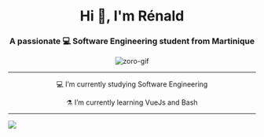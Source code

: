 <h1 align="center">Hi 👋, I'm Rénald</h1>
<h3 align="center">
    A passionate 💻 Software Engineering student from Martinique
</h3>

<div align="center">
    <img src="https://i.pinimg.com/originals/ed/a7/c2/eda7c2db1343da1ddf2705923add2857.gif"
        alt="zoro-gif" align="center" />
</div>

<hr>

<div align="center">
    <p>💻 I’m currently studying Software Engineering</p>
    <p>⚗️ I’m currently learning VueJs and Bash</p>
</div>




<hr />

![](https://komarev.com/ghpvc/?username=donotdisturb7&color=red)
